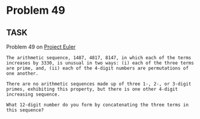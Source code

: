 Problem 49
===

## TASK ##

Problem 49 on [Project Euler](http://projecteuler.net/problem=49)

	The arithmetic sequence, 1487, 4817, 8147, in which each of the terms increases by 3330, is unusual in two ways: (i) each of the three terms are prime, and, (ii) each of the 4-digit numbers are permutations of one another.
	
	There are no arithmetic sequences made up of three 1-, 2-, or 3-digit primes, exhibiting this property, but there is one other 4-digit increasing sequence.
	
	What 12-digit number do you form by concatenating the three terms in this sequence?